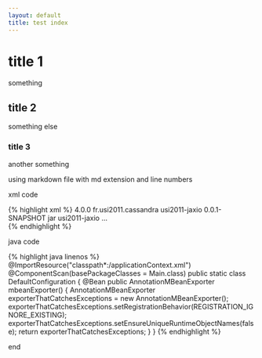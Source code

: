 ```yaml
---
layout: default
title: test index
---
```



# title 1
 something

## title 2
   something else

### title 3
   another something


using markdown file with md extension and line numbers

xml code

{% highlight xml %}
<modelVersion>4.0.0</modelVersion>
      <groupId>fr.usi2011.cassandra</groupId>
      <artifactId>usi2011-jaxio</artifactId>
      <version>0.0.1-SNAPSHOT</version>
      <packaging>jar</packaging>
      <name>usi2011-jaxio</name>
      ...      
{% endhighlight %}

java code

{% highlight java linenos %}
@ImportResource("classpath*:/applicationContext.xml")
@ComponentScan(basePackageClasses = Main.class)
public static class DefaultConfiguration {
    @Bean
    public AnnotationMBeanExporter mbeanExporter() {
        AnnotationMBeanExporter exporterThatCatchesExceptions = new AnnotationMBeanExporter();
        exporterThatCatchesExceptions.setRegistrationBehavior(REGISTRATION_IGNORE_EXISTING);
        exporterThatCatchesExceptions.setEnsureUniqueRuntimeObjectNames(false);
        return exporterThatCatchesExceptions;
    }
}
{% endhighlight %}

end

